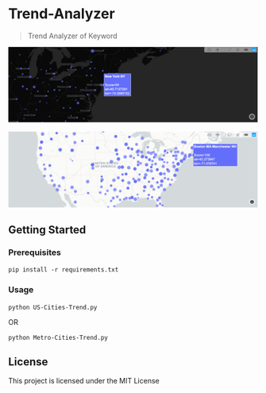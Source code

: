 # Trend-Analyzer

> Trend Analyzer of Keyword 

![alt text](https://raw.githubusercontent.com/aryan-jadon/Trend-Analyzer/master/ModuleFiles/Images/Black-Background.png)


![alt text](https://raw.githubusercontent.com/aryan-jadon/Trend-Analyzer/master/ModuleFiles/Images/White-Backgroud.png)


## Getting Started


### Prerequisites
```
pip install -r requirements.txt
```

### Usage

```
python US-Cities-Trend.py
```
OR
```
python Metro-Cities-Trend.py
```


## License

This project is licensed under the MIT License 

